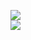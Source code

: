 [![](https://img.shields.io/badge/Made%20With-Github%20Spray-lightgrey.svg?style=for-the-badge&logo=github)](https://github.com/Annihil/github-spray#32426)  
[![](https://i.imgur.com/2DrTn0Z.gif)](https://github.com/Annihil/github-spray)